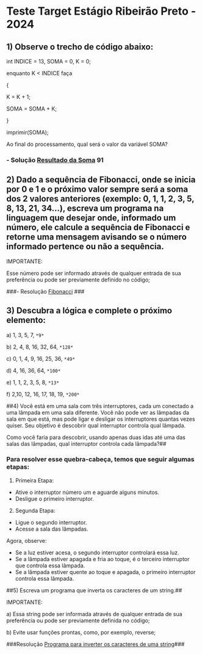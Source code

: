 # Teste Target Estágio Ribeirão Preto - 2024 #

## 1) Observe o trecho de código abaixo:  ##

int INDICE = 13, SOMA = 0, K = 0;

enquanto K < INDICE faça

{

K = K + 1;

SOMA = SOMA + K;

}

imprimir(SOMA);

Ao final do processamento, qual será o valor da variável SOMA?

### - Solução [Resultado da Soma](https://github.com/ErickPTCosta/desafio-estagio-target/blob/main/questao1.js) 91 ###

## 2) Dado a sequência de Fibonacci, onde se inicia por 0 e 1 e o próximo valor sempre será a soma dos 2 valores anteriores (exemplo: 0, 1, 1, 2, 3, 5, 8, 13, 21, 34...), escreva um programa na linguagem que desejar onde, informado um número, ele calcule a sequência de Fibonacci e retorne uma mensagem avisando se o número informado pertence ou não a sequência.

IMPORTANTE:

Esse número pode ser informado através de qualquer entrada de sua preferência ou pode ser previamente definido no código; 

###- Resolução [Fibonacci](https://github.com/ErickPTCosta/desafio-estagio-target/blob/main/questao2.js) ###

## 3) Descubra a lógica e complete o próximo elemento: ##


a) 1, 3, 5, 7, `*9*`

b) 2, 4, 8, 16, 32, 64, `*128*`

c) 0, 1, 4, 9, 16, 25, 36, `*49*`

d) 4, 16, 36, 64, `*100*`

e) 1, 1, 2, 3, 5, 8, `*13*`

f) 2,10, 12, 16, 17, 18, 19, `*200*`

##4) Você está em uma sala com três interruptores, cada um conectado a uma lâmpada em uma sala diferente. Você não pode ver as lâmpadas da sala em que está, mas pode ligar e desligar os interruptores quantas vezes quiser. Seu objetivo é descobrir qual interruptor controla qual lâmpada.

Como você faria para descobrir, usando apenas duas idas até uma das salas das lâmpadas, qual interruptor controla cada lâmpada?##

### Para resolver esse quebra-cabeça, temos que seguir algumas etapas:

1. Primeira Etapa:
* Ative o interruptor número um e aguarde alguns minutos.
* Desligue o primeiro interruptor.
2. Segunda Etapa:
* Ligue o segundo interruptor.
* Acesse a sala das lâmpadas.

Agora, observe:

- Se a luz estiver acesa, o segundo interruptor controlará essa luz.
- Se a lâmpada estiver apagada e fria ao toque, é o terceiro interruptor que controla essa lâmpada.
- Se a lâmpada estiver quente ao toque e apagada, o primeiro interruptor controla essa lâmpada.

##5) Escreva um programa que inverta os caracteres de um string.##


IMPORTANTE:

a) Essa string pode ser informada através de qualquer entrada de sua preferência ou pode ser previamente definida no código;

b) Evite usar funções prontas, como, por exemplo, reverse;

###Resolução [Programa para inverter os caracteres de uma string](https://github.com/ErickPTCosta/desafio-estagio-target/blob/main/questao5.js)###
